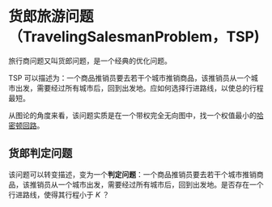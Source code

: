 # 货郎旅游问题（TravelingSalesmanProblem，TSP) 

旅行商问题又叫货郎问题，是一个经典的优化问题。

TSP 可以描述为：一个商品推销员要去若干个城市推销商品，该推销员从一个城市出发，需要经过所有城市后，回到出发地。应如何选择行进路线，以使总的行程最短。

从图论的角度来看，该问题实质是在一个带权完全无向图中，找一个权值最小的[哈密顿回路](../GraphTheory/2.html)。

## 货郎判定问题

该问题可以转变描述，变为一个**判定问题**：一个商品推销员要去若干个城市推销商品，该推销员从一个城市出发，需要经过所有城市后，回到出发地。是否存在一个行进路线，使得其行程小于 $K$ ？


